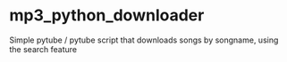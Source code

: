 # mp3_python_downloader
Simple pytube / pytube script that downloads songs by songname, using the search feature
